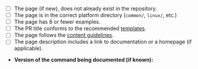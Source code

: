 <!-- Thank you for sending a PR! -->
<!-- Relevant links - https://github.com/tldr-pages/tldr/blob/main/CONTRIBUTING.md#commit-message -->
<!-- https://github.com/tldr-pages/tldr/blob/main/CONTRIBUTING.md#guidelines -->
<!-- Please perform the following checks and mark all the boxes accordingly. -->
<!-- You can remove the checklist items that don't apply to your PR. -->

- [ ] The page (if new), does not already exist in the repository.
- [ ] The page is in the correct platform directory (`common/`, `linux/`, etc.)
- [ ] The page has 8 or fewer examples.
- [ ] The PR title conforms to the recommended [templates](/tldr-pages/tldr/blob/main/CONTRIBUTING.md#commit-message).
- [ ] The page follows the [content guidelines](/tldr-pages/tldr/blob/main/CONTRIBUTING.md#guidelines).
- [ ] The page description includes a link to documentation or a homepage (if applicable).
- **Version of the command being documented (if known):**
